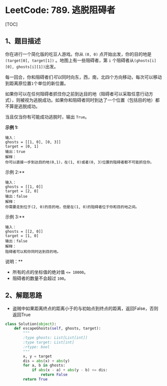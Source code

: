 # LeetCode: 789. 逃脱阻碍者

[TOC]

## 1、题目描述

你在进行一个简化版的吃豆人游戏。你从 `(0, 0)` 点开始出发，你的目的地是` (target[0], target[1])` 。地图上有一些阻碍者，第 `i` 个阻碍者从` (ghosts[i][0], ghosts[i][1]) `出发。

每一回合，你和阻碍者们*可以*同时向东，西，南，北四个方向移动，每次可以移动到距离原位置`1`个单位的新位置。

如果你可以在任何阻碍者抓住你之前到达目的地（阻碍者可以采取任意行动方式），则被视为逃脱成功。如果你和阻碍者同时到达了一个位置（包括目的地）都不算是逃脱成功。

当且仅当你有可能成功逃脱时，输出 `True`。

**示例 1:**

```
输入： 
ghosts = [[1, 0], [0, 3]]
target = [0, 1]
输出：true
解释：
你可以直接一步到达目的地(0,1)，在(1, 0)或者(0, 3)位置的阻碍者都不可能抓住你。 

```

示例 2:**

```
输入： 
ghosts = [[1, 0]]
target = [2, 0]
输出：false
解释：
你需要走到位于(2, 0)的目的地，但是在(1, 0)的阻碍者位于你和目的地之间。 

```

示例 3:**

```
输入： 
ghosts = [[2, 0]]
target = [1, 0]
输出：false
解释：
阻碍者可以和你同时达到目的地。 

```

说明：**

- 所有的点的坐标值的绝对值 `<= 10000`。
- 阻碍者的数量不会超过 `100`。

## 2、解题思路

- 盗贼中如果距离终点的距离小于的与初始点到终点的距离，返回False，否则返回True

```python
class Solution(object):
    def escapeGhosts(self, ghosts, target):
        """
        :type ghosts: List[List[int]]
        :type target: List[int]
        :rtype: bool
        """
        x, y = target
        dis = abs(x) + abs(y)
        for a, b in ghosts:
            if abs(x - a) + abs(y - b) <= dis:
                return False
        return True
        
```

